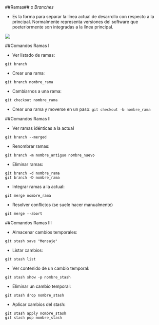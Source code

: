 ##Ramas## o *Branches*

* Es la forma para separar la línea actual de desarrollo con respecto a la principal. Normalmente representa versiones del software que poeteriormente son integradas a la línea principal.

![](https://uialberto.files.wordpress.com/2016/11/gitflowui.png?w=616&h=381)

##Comandos Ramas I
* Ver listado de ramas:

 `git branch`

* Crear una rama:

 `git branch nombre_rama`

* Cambiarnos a una rama:

 `git checkout nombre_rama`

* Crear una rama y moverse en un paso:
 `git checkout -b nombre_rama`



##Comandos Ramas II

* Ver ramas idénticas a la actual

 `git branch --merged`

* Renombrar ramas:

 `git branch -m nombre_antiguo nombre_nuevo`

* Eliminar ramas:

~~~
git branch -d nombre_rama
git branch -D nombre_rama
~~~

* Integrar ramas a la actual:

 `git merge nombre_rama`

* Resolver conflictos (se suele hacer manualmente)

 `git merge --abort`

##Comandos Ramas III

* Almacenar cambios temporales:

 `git stash save "Mensaje"`


* Listar cambios:

 `git stash list`


* Ver contenido de un cambio temporal:

 `git stash show -p nombre_stash`


* Eliminar un cambio temporal:

 `git stash drop nombre_stash `

* Aplicar cambios del stash:

~~~
git stash apply nombre_stash
git stash pop nombre_stash
~~~
